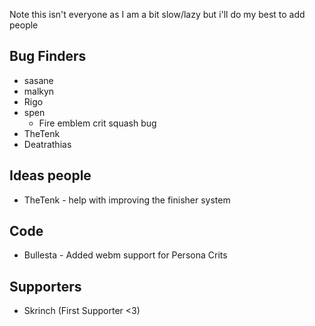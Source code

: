 Note this isn't everyone as I am a bit slow/lazy but i'll do my best to add people
## Bug Finders
- sasane
- malkyn
- Rigo
- spen
  - Fire emblem crit squash bug
- TheTenk
- Deatrathias
## Ideas people
- TheTenk - help with improving the finisher system
## Code
- Bullesta - Added webm support for Persona Crits
## Supporters
- Skrinch (First Supporter <3)
